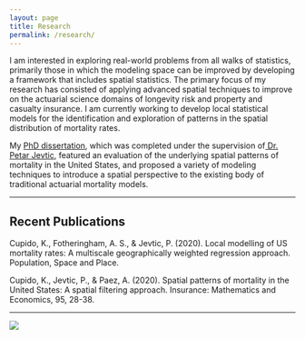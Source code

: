 ```yaml
---
layout: page
title: Research
permalink: /research/
---
```


I am interested in exploring real-world problems from all walks of statistics, primarily those in which the modeling space can be improved by developing a framework that includes spatial statistics. The primary focus of my research has consisted of applying advanced spatial techniques to improve on the actuarial science domains of longevity risk and property and casualty insurance. I am currently working to develop local statistical models for the identification and exploration of patterns in the spatial distribution of mortality rates.

My <a href="https://search.proquest.com/openview/440a5f700b7f28d566ba6222627e6bbe/1/advanced">PhD dissertation</a>, which was completed under the supervision of<a href="https://math.asu.edu/node/2745"> Dr. Petar Jevtic</a>, featured an evaluation of the underlying spatial patterns of mortality in the United States, and proposed a variety of modeling techniques to introduce a spatial perspective to the existing body of traditional actuarial mortality models.

<hr>

## Recent Publications

Cupido, K., Fotheringham, A. S., & Jevtic, P. (2020). Local modelling of US mortality rates:
A multiscale geographically weighted regression approach. Population, Space and Place.

Cupido, K., Jevtic, P., & Paez, A. (2020). Spatial patterns of mortality in the United States: A
spatial filtering approach. Insurance: Mathematics and Economics, 95, 28-38.



<hr>

<img align="center"  src="https://cupidok.github.io/images/Can3.png" /> 
